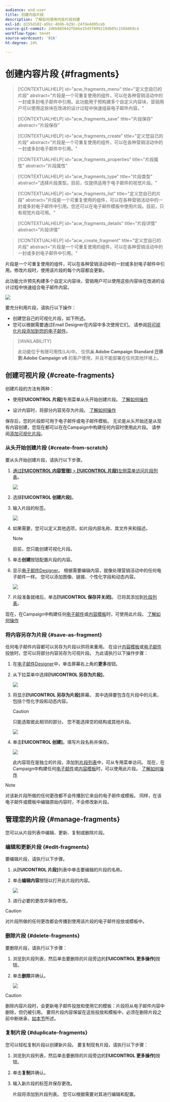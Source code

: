 ```yaml
---
audience: end-user
title: 创建内容片段
description: 了解如何使用内容片段创建
exl-id: d155d102-a5bc-4b9b-b29c-24fde4d95ceb
source-git-commit: 2d6b885642fbb6e1545f899219db05c156b069c4
workflow-type: tm+mt
source-wordcount: '916'
ht-degree: 24%

---
```


# 创建内容片段 {#fragments}

>[!CONTEXTUALHELP]
>id="acw_fragments_menu"
>title="定义您自已的片段"
>abstract="片段是一个可重复使用的组件，可以在各种营销活动中的一封或多封电子邮件中引用。此功能用于预构建多个自定义内容块，营销用户可以使用这些块在改进的设计过程中快速组装电子邮件内容。"

>[!CONTEXTUALHELP]
>id="acw_fragments_save"
>title="片段保存"
>abstract="片段保存"

>[!CONTEXTUALHELP]
>id="acw_fragments_create"
>title="定义您自已的片段"
>abstract="片段是一个可重复使用的组件，可以在各种营销活动中的一封或多封电子邮件中引用。"

>[!CONTEXTUALHELP]
>id="acw_fragments_properties"
>title="片段属性"
>abstract="片段属性"

>[!CONTEXTUALHELP]
>id="acw_fragments_type"
>title="片段类型"
>abstract="选择片段类型。目前，仅提供适用于电子邮件的视觉片段。"

>[!CONTEXTUALHELP]
>id="acw_fragments_list"
>title="定义您自已的片段"
>abstract="片段是一个可重复使用的组件，可以在各种营销活动中的一封或多封电子邮件中引用。您还可以在电子邮件模板中使用片段。目前，只有视觉片段可用。"

>[!CONTEXTUALHELP]
>id="acw_fragments_details"
>title="片段详情"
>abstract="片段详情"

>[!CONTEXTUALHELP]
>id="acw_create_fragment"
>title="定义您自已的片段"
>abstract="片段是一个可重复使用的组件，可以在各种营销活动中的一封或多封电子邮件中引用。"

片段是一个可重复使用的组件，可以在各种营销活动中的一封或多封电子邮件中引用。修改片段时，使用该片段的每个内容都会更新。

此功能允许预先构建多个自定义内容块，营销用户可以使用这些内容块在改进的设计过程中快速组合电子邮件内容。

![](assets/fragments.gif)

要充分利用片段，请执行以下操作：

* 创建您自己的可视化片段，如下所述。
* 您可以根据需要通过Email Designer在内容中多次使用它们。 请参阅[将可视化片段添加到您的电子邮件](../email/use-visual-fragments.md)。

>[!AVAILABILITY]
>
>此功能位于有限可用性(LA)中。 仅供&#x200B;**从 Adobe Campaign Standard 迁移到 Adobe Campaign v8** 的客户使用，并且不能部署在任何其他环境上。

## 创建可视片段 {#create-fragments}

创建片段的方法有两种：

* 使用&#x200B;**[!UICONTROL 片段]**&#x200B;专用菜单从头开始创建片段。 [了解如何操作](#create-from-scratch)

* 设计内容时，将部分内容另存为片段。 [了解如何操作](#save-as-fragment)

保存后，您的片段即可用于电子邮件或电子邮件模板。 无论是从头开始还是从现有内容创建，您现在都可以在在Campaign中构建任何内容时使用此片段。 请参阅[添加可视化片段](../email/use-visual-fragments.md)。

### 从头开始创建片段 {#create-from-scratch}

要从头开始创建片段，请执行以下步骤。

1. [通过&#x200B;**[!UICONTROL 内容管理]** > **[!UICONTROL 片段]**&#x200B;左侧菜单访问片段列表](#access-manage-fragments)。

   ![](assets/fragments-list.png)

1. 选择&#x200B;**[!UICONTROL 创建片段]**。

1. 输入片段的标签。

   ![](assets/fragment-create.png)

1. 如果需要，您可以定义其他选项，如片段内部名称、其文件夹和描述。

   >[!NOTE]
   >
   >目前，您只能创建可视化片段。

1. 单击&#x200B;**创建**&#x200B;按钮配置片段的内容。

1. 显示[电子邮件Designer](../email/get-started-email-designer.md)。 根据需要编辑内容，就像处理营销活动中的任何电子邮件一样。 您可以添加图像、链接、个性化字段和动态内容。

   ![](assets/fragment-designer.png)

1. 片段准备就绪后，单击&#x200B;**[!UICONTROL 保存并关闭]**。 已将其添加到[片段列表](#access-manage-fragments)。

现在，在Campaign中构建任何[电子邮件](../email/get-started-email-designer.md)或[内容模板](use-email-templates.md)时，可使用此片段。 [了解如何操作](../email/use-visual-fragments.md)


### 将内容另存为片段 {#save-as-fragment}

任何电子邮件内容都可以另存为片段以供将来重用。 在设计[内容模板](use-email-templates.md)或[电子邮件](../email/get-started-email-designer.md)投放时，您可以将部分内容另存为可视片段。 为此请执行以下操作步骤：

1. 在[电子邮件Designer](../email/get-started-email-designer.md)中，单击屏幕右上角的&#x200B;**更多**&#x200B;按钮。

1. 从下拉菜单中选择&#x200B;**[!UICONTROL 另存为片段]**。

   ![](assets/fragment-save-as.png)

1. 将显示&#x200B;**[!UICONTROL 另存为片段]**&#x200B;屏幕。 其中选择要包含在片段中的元素，包括个性化字段和动态内容。

   >[!CAUTION]
   >
   >只能选取彼此相邻的部分。 您不能选择空的结构或其他片段。

   ![](assets/fragment-save-as-screen.png)

1. 单击&#x200B;**[!UICONTROL 创建]**。填写片段名称并保存。

   ![](assets/fragment-save-confirm.png)

   此内容现在是独立的片段，添加到[片段列表](#manage-fragments)中，可从专用菜单访问。 现在，在Campaign中构建任何[电子邮件](../email/get-started-email-designer.md)或[内容模板](use-email-templates.md)时，可以使用此片段。 [了解如何操作](../email/use-visual-fragments.md)

>[!NOTE]
>
>对该新片段所做的任何更改都不会传播到它来自的电子邮件或模板。 同样，在该电子邮件或模板中编辑原始内容时，不会修改新片段。

## 管理您的片段 {#manage-fragments}

您可以从片段列表中编辑、更新、复制或删除片段。

### 编辑和更新片段 {#edit-fragments}

要编辑片段，请执行以下步骤。

1. 从&#x200B;**[!UICONTROL 片段]**&#x200B;列表中单击要编辑的片段的名称。
1. 单击&#x200B;**编辑内容**&#x200B;按钮以打开此片段的内容。

   ![](assets/fragment-edit-content.png)

1. 进行必要的更改并保存修改。

>[!CAUTION]
>
>对片段所做的任何更改都会传播到使用该片段的电子邮件投放或模板中。


### 删除片段 {#delete-fragments}

要删除片段，请执行以下步骤：

1. 浏览到片段列表，然后单击要删除的片段旁边的&#x200B;**[!UICONTROL 更多操作]**&#x200B;按钮。
1. 单击&#x200B;**删除**&#x200B;并确认。

   ![](assets/fragment-list-more-actions.png)

>[!CAUTION]
>
>删除内容片段时，会更新电子邮件投放和使用它的模板：片段将从电子邮件内容中删除，但仍被引用。 要将片段内容保留在这些投放和模板中，必须在删除片段之前中断继承，[如本节](use-visual-fragments.md#break-inheritance)所述。
>

### 复制片段 {#duplicate-fragments}

您可以轻松复制片段以创建新片段。 要复制现有片段，请执行以下步骤：

1. 浏览到片段列表，然后单击要删除的片段旁边的&#x200B;**[!UICONTROL 更多操作]**&#x200B;按钮。
1. 单击&#x200B;**复制**&#x200B;并确认。
1. 输入新片段的标签并保存更改。

   片段将添加到片段列表。 您可以根据需要对其进行编辑和配置。
